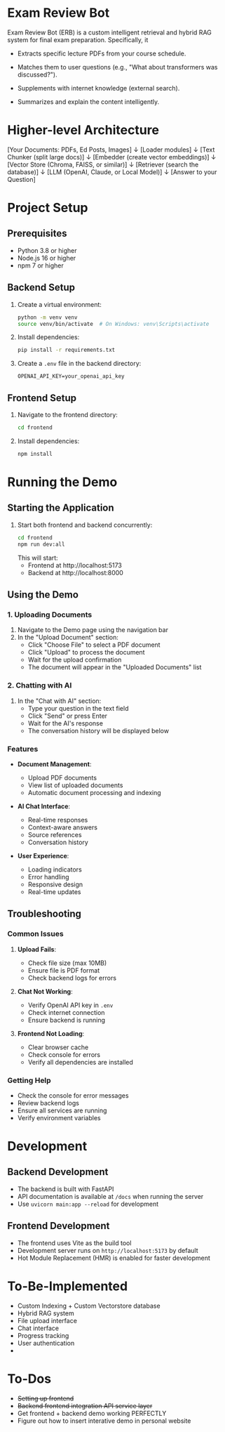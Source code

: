 # Exam Review Bot

Exam Review Bot (ERB) is a custom intelligent retrieval and hybrid RAG system for final exam preparation. Specifically, it 

- Extracts specific lecture PDFs from your course schedule.

- Matches them to user questions (e.g., "What about transformers was discussed?").

- Supplements with internet knowledge (external search).

- Summarizes and explain the content intelligently.


# Higher-level Architecture
[Your Documents: PDFs, Ed Posts, Images]
      ↓
[Loader modules]
      ↓
[Text Chunker (split large docs)]
      ↓
[Embedder (create vector embeddings)]
      ↓
[Vector Store (Chroma, FAISS, or similar)]
      ↓
[Retriever (search the database)]
      ↓
[LLM (OpenAI, Claude, or Local Model)]
      ↓
[Answer to your Question]


# Project Setup

## Prerequisites
- Python 3.8 or higher
- Node.js 16 or higher
- npm 7 or higher

## Backend Setup
1. Create a virtual environment:
   ```bash
   python -m venv venv
   source venv/bin/activate  # On Windows: venv\Scripts\activate
   ```
2. Install dependencies:
   ```bash
   pip install -r requirements.txt
   ```
3. Create a `.env` file in the backend directory:
   ```
   OPENAI_API_KEY=your_openai_api_key
   ```

## Frontend Setup
1. Navigate to the frontend directory:
   ```bash
   cd frontend
   ```
2. Install dependencies:
   ```bash
   npm install
   ```

# Running the Demo

## Starting the Application
1. Start both frontend and backend concurrently:
   ```bash
   cd frontend
   npm run dev:all
   ```
   This will start:
   - Frontend at http://localhost:5173
   - Backend at http://localhost:8000

## Using the Demo

### 1. Uploading Documents
1. Navigate to the Demo page using the navigation bar
2. In the "Upload Document" section:
   - Click "Choose File" to select a PDF document
   - Click "Upload" to process the document
   - Wait for the upload confirmation
   - The document will appear in the "Uploaded Documents" list

### 2. Chatting with AI
1. In the "Chat with AI" section:
   - Type your question in the text field
   - Click "Send" or press Enter
   - Wait for the AI's response
   - The conversation history will be displayed below

### Features
- **Document Management**:
  - Upload PDF documents
  - View list of uploaded documents
  - Automatic document processing and indexing

- **AI Chat Interface**:
  - Real-time responses
  - Context-aware answers
  - Source references
  - Conversation history

- **User Experience**:
  - Loading indicators
  - Error handling
  - Responsive design
  - Real-time updates

## Troubleshooting

### Common Issues
1. **Upload Fails**:
   - Check file size (max 10MB)
   - Ensure file is PDF format
   - Check backend logs for errors

2. **Chat Not Working**:
   - Verify OpenAI API key in `.env`
   - Check internet connection
   - Ensure backend is running

3. **Frontend Not Loading**:
   - Clear browser cache
   - Check console for errors
   - Verify all dependencies are installed

### Getting Help
- Check the console for error messages
- Review backend logs
- Ensure all services are running
- Verify environment variables

# Development

## Backend Development
- The backend is built with FastAPI
- API documentation is available at `/docs` when running the server
- Use `uvicorn main:app --reload` for development

## Frontend Development
- The frontend uses Vite as the build tool
- Development server runs on `http://localhost:5173` by default
- Hot Module Replacement (HMR) is enabled for faster development

# To-Be-Implemented

- Custom Indexing + Custom Vectorstore database
- Hybrid RAG system
- File upload interface
- Chat interface
- Progress tracking
- User authentication
- 

# To-Dos
- ~~Setting up frontend~~
- ~~Backend frontend integration API service layer~~
- Get frontend + backend demo working PERFECTLY
- Figure out how to insert interative demo in personal website
